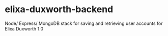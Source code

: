 # elixa-duxworth-backend
Node/ Express/ MongoDB stack for saving and retrieving user accounts for Elixa Duxworth 1.0
